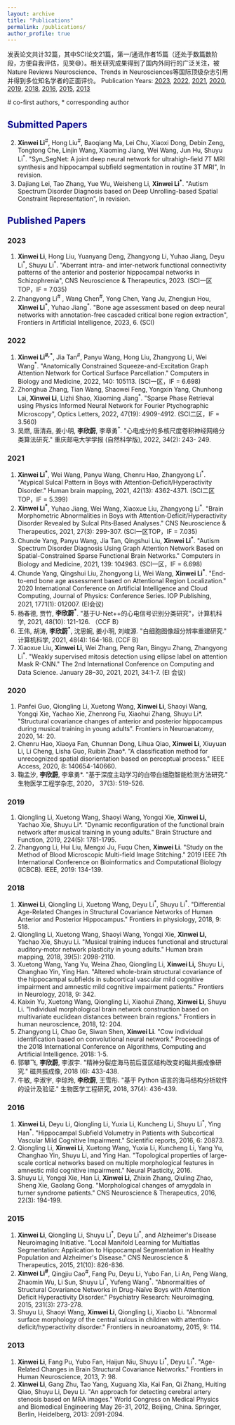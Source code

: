 ```yaml
---
layout: archive
title: "Publications"
permalink: /publications/
author_profile: true
---
```


发表论文共计32篇，其中SCI论文21篇，第一/通讯作者15篇（还处于数篇数阶段，方便自我评估，见笑😅）。相关研究成果得到了国内外同行的广泛关注，被Nature Reviews Neuroscience、Trends in Neurosciences等国际顶级杂志引用并得到多位知名学者的正面评价。
Publication Years: [2023](#jump2023), [2022](#jump2022), [2021](#jump2021), [2020](#jump2020), [2019](#jump2019), [2018](#jump2018), [2016](#jump2016), [2015](#jump2015), [2013](#jump2013)

\# co-first authors, * corresponding author  

## <font color=DarkBlue>Submitted Papers</font> 

2. **Xinwei Li**<sup>#</sup>, Hong Liu<sup>#</sup>, Baoqiang Ma, Lei Chu, Xiaoxi Dong, Debin Zeng, Tongtong Che, Linjin Wang, Xiaoming Jiang, Wei Wang, Jun Hu, Shuyu Li<sup>*</sup>. "Syn_SegNet: A joint deep neural network for ultrahigh-ﬁeld 7T MRI synthesis and hippocampal subﬁeld segmentation in routine 3T MRI", In revision.
3. Dajiang Lei, Tao Zhang, Yue Wu, Weisheng Li, **Xinwei Li<sup>*</sup>**. "Autism Spectrum Disorder Diagnosis based on Deep Unrolling-based Spatial Constraint Representation", In revision. 

## <font color=DarkBlue>Published Papers</font>

### <span id="jump2023">2023</span>

1. **Xinwei Li**, Hong Liu, Yuanyang Deng, Zhangyong Li, Yuhao Jiang, Deyu Li<sup>*</sup>,  Shuyu Li<sup>\*</sup>. "Aberrant intra- and inter-network functional connectivity patterns of the anterior and posterior hippocampal networks in Schizophrenia", CNS Neuroscience & Therapeutics, 2023. (SCI一区TOP，IF = 7.035)
2. Zhangyong Li<sup>#</sup> , Wang Chen<sup>#</sup>, Yong Chen, Yang Ju, Zhengjun Hou, **Xinwei Li<sup>*</sup>**, Yuhao Jiang<sup>*</sup>. "Bone age assessment based on deep neural networks with annotation-free cascaded critical bone region extraction", Frontiers in Artificial Intelligence, 2023, 6. (SCI)

### <span id="jump2022">2022</span>

1. **Xinwei Li<sup>#,*</sup>**,  Jia Tan<sup>#</sup>, Panyu Wang, Hong Liu, Zhangyong Li, Wei Wang<sup>*</sup>. "Anatomically Constrained Squeeze-and-Excitation Graph Attention Network for Cortical Surface Parcellation." Computers in Biology and Medicine, 2022, 140: 105113. (SCI一区，IF = 6.698)
2. Zhonghua Zhang, Tian Wang, Shaowei Feng, Yongxin Yang, Chunhong Lai, **Xinwei Li**, Lizhi Shao, Xiaoming Jiang<sup>\*</sup>. "Sparse Phase Retrieval using Physics Informed Neural Network for Fourier Ptychographic Microscopy", Optics Letters, 2022, 47(19): 4909-4912. (SCI二区，IF = 3.560)
3. 吴燃, 唐清垚, 姜小明, **李欣蔚**, 李章勇<sup>*</sup>. "心电成分的多核尺度卷积神经网络分类算法研究." 重庆邮电大学学报 (自然科学版), 2022, 34(2): 243- 249.

### <span id="jump2021">2021</span>

1. **Xinwei Li<sup>*</sup>**, Wei Wang, Panyu Wang, Chenru Hao, Zhangyong Li<sup>*</sup>. "Atypical Sulcal Pattern in Boys with Attention‐Deficit/Hyperactivity Disorder." Human brain mapping, 2021, 42(13): 4362-4371. (SCI二区TOP，IF = 5.399)
2. **Xinwei Li<sup>*</sup>**, Yuhao Jiang, Wei Wang, Xiaoxue Liu,  Zhangyong Li<sup>*</sup>. "Brain Morphometric Abnormalities in Boys with Attention‐Deficit/Hyperactivity Disorder Revealed by Sulcal Pits‐Based Analyses." CNS Neuroscience & Therapeutics, 2021, 27(3): 299-307. (SCI一区TOP，IF = 7.035)
3. Chunde Yang, Panyu Wang, Jia Tan, Qingshui Liu, **Xinwei Li<sup>*</sup>**. "Autism Spectrum Disorder Diagnosis Using Graph Attention Network Based on Spatial-Constrained Sparse Functional Brain Networks." Computers in Biology and Medicine, 2021, 139: 104963. (SCI一区，IF = 6.698)
4. Chunde Yang, Qingshui Liu, Zhongyong Li, Wei Wang, **Xinwei Li<sup>*</sup>**. "End-to-end bone age assessment based on Attentional Region Localization." 2020 International Conference on Artificial Intelligence and Cloud Computing, Journal of Physics: Conference Series. IOP Publishing, 2021, 1771(1): 012007. (EI会议)
5. 杨春德, 贾竹, **李欣蔚<sup>*</sup>**. "基于U-Net++的心电信号识别分类研究"，计算机科学, 2021, 48(10): 121-126. （CCF B）
6. 王伟, 胡涛, **李欣蔚<sup>*</sup>**, 沈思婉, 姜小明, 刘峻源. "白细胞图像超分辨率重建研究." 计算机科学, 2021, 48(4): 164-168. (CCF B)
7. Xiaoxue Liu, **Xinwei Li**, Wei Zhang, Peng Ran, Bingyu Zhang, Zhangyong Li<sup>*</sup>. "Weakly supervised mitosis detection using ellipse label on attention Mask R-CNN." The 2nd International Conference on Computing and Data Science. January 28–30, 2021, 2021, 34:1-7. (EI 会议)

### <span id="jump2020">2020</span>

1. Panfei Guo, Qiongling Li, Xuetong Wang, **Xinwei Li**, Shaoyi Wang, Yongqi Xie, Yachao Xie, Zhenrong Fu, Xiaohui Zhang, Shuyu Li*. "Structural covariance changes of anterior and posterior hippocampus during musical training in young adults". Frontiers in Neuroanatomy, 2020, 14: 20.
2. Chenru Hao, Xiaoya Fan, Chunnan Dong, Lihua Qiao, **Xinwei Li**, Xiuyuan Li, Li Cheng, Lisha Guo, Ruibin Zhao*. "A classification method for unrecognized spatial disorientation based on perceptual process." IEEE Access, 2020, 8: 140654-140660.
3. 鞠孟汐, **李欣蔚**, 李章勇*. "基于深度主动学习的白带白细胞智能检测方法研究." 生物医学工程学杂志, 2020， 37(3): 519-526.

### <span id="jump2019">2019</span>

1. Qiongling Li, Xuetong Wang, Shaoyi Wang, Yongqi Xie, **Xinwei Li,** Yachao Xie, Shuyu Li*. "Dynamic reconfiguration of the functional brain network after musical training in young adults." Brain Structure and Function, 2019, 224(5): 1781-1795.
2. Zhangyong Li, Hui Liu, Mengxi Ju, Fuqu Chen, **Xinwei Li**. "Study on the Method of Blood Microscopic Multi-field Image Stitching." 2019 IEEE 7th International Conference on Bioinformatics and Computational Biology (ICBCB). IEEE, 2019: 134-139.

### <span id="jump2018">2018</span>

1. **Xinwei Li**, Qiongling Li, Xuetong Wang, Deyu Li<sup>*</sup>,  Shuyu Li<sup>\*</sup>. "Differential Age-Related Changes in Structural Covariance Networks of Human Anterior and Posterior Hippocampus." Frontiers in physiology, 2018, 9: 518. 
2. Qiongling Li, Xuetong Wang, Shaoyi Wang, Yongqi Xie, **Xinwei Li,** Yachao Xie, Shuyu Li. "Musical training induces functional and structural auditory‐motor network plasticity in young adults." Human brain mapping, 2018, 39(5): 2098-2110.
3. Xuetong Wang, Yang Yu, Weina Zhao, Qiongling Li, **Xinwei Li,** Shuyu Li, Changhao Yin, Ying Han. "Altered whole-brain structural covariance of the hippocampal subfields in subcortical vascular mild cognitive impairment and amnestic mild cognitive impairment patients." Frontiers in Neurology, 2018, 9: 342.
4. Kaixin Yu, Xuetong Wang, Qiongling Li, Xiaohui Zhang, **Xinwei Li**, Shuyu Li. "Individual morphological brain network construction based on multivariate euclidean distances between brain regions." Frontiers in human neuroscience, 2018, 12: 204.
5. Zhangyong Li, Chao Ge, Siwan Shen, **Xinwei Li**. "Cow individual identification based on convolutional neural network." Proceedings of the 2018 International Conference on Algorithms, Computing and Artificial Intelligence. 2018: 1-5.
6. 郭攀飞, **李欣蔚**, 李淑宇. "精神分裂症海马前后亚区结构改变的磁共振成像研究." 磁共振成像, 2018 (6): 433-438.
7. 牛敏, 李淑宇, 李琼玲, **李欣蔚**, 王雪彤. "基于 Python 语言的海马结构分析软件的设计及验证." 生物医学工程研究, 2018, 37(4): 436-439.

### <span id="jump2016">2016</span>

1. **Xinwei Li,** Deyu Li, Qiongling Li, Yuxia Li, Kuncheng Li, Shuyu Li<sup>\*</sup>, Ying Han<sup>\*</sup>. "Hippocampal Subfield Volumetry in Patients with Subcortical Vascular Mild Cognitive Impairment." Scientific reports, 2016, 6: 20873.
2. Qiongling Li, **Xinwei Li**, Xuetong Wang, Yuxia Li, Kuncheng Li, Yang Yu, Changhao Yin, Shuyu Li, and Ying Han. "Topological properties of large-scale cortical networks based on multiple morphological features in amnestic mild cognitive impairment." Neural Plasticity, 2016.
3. Shuyu Li, Yongqi Xie, Han Li, **Xinwei Li,** Zhixin Zhang, Qiuling Zhao, Sheng Xie, Gaolang Gong. "Morphological changes of amygdala in turner syndrome patients." CNS Neuroscience & Therapeutics, 2016, 22(3): 194-199.

### <span id="jump2015">2015</span>

1. **Xinwei Li**, Qiongling Li, Shuyu Li<sup>\*</sup>, Deyu Li<sup>\*</sup>, and Alzheimer's Disease Neuroimaging Initiative. "Local Manifold Learning for Multiatlas Segmentation: Application to Hippocampal Segmentation in Healthy Population and Alzheimer's Disease." CNS Neuroscience & Therapeutics, 2015, 21(10): 826-836.
2. **Xinwei Li<sup>#</sup>**, Qingjiu Cao<sup>#</sup>, Fang Pu, Deyu Li, Yubo Fan, Li An, Peng Wang, Zhaomin Wu, Li Sun, Shuyu Li<sup>\*</sup>, Yufeng Wang<sup>\*</sup>. "Abnormalities of Structural Covariance Networks in Drug-Naïve Boys with Attention Deficit Hyperactivity Disorder." Psychiatry Research: Neuroimaging, 2015, 231(3): 273-278. 
3. Shuyu Li, Shaoyi Wang, **Xinwei Li**, Qiongling Li, Xiaobo Li. "Abnormal surface morphology of the central sulcus in children with attention-deficit/hyperactivity disorder." Frontiers in neuroanatomy, 2015, 9: 114.

### <span id="jump2013">2013</span>

1. **Xinwei Li**, Fang Pu, Yubo Fan, Haijun Niu, Shuyu Li<sup>\*</sup>, Deyu Li<sup>\*</sup>. "Age-Related Changes in Brain Structural Covariance Networks." Frontiers in Human Neuroscience, 2013, 7: 98. 
2. **Xinwei Li**, Gang Zhu, Tao Yang, Xuguang Xia, Kai Fan, Qi Zhang, Huiting Qiao, Shuyu Li, Deyu Li. "An approach for detecting cerebral artery stenosis based on MRA images." World Congress on Medical Physics and Biomedical Engineering May 26-31, 2012, Beijing, China. Springer, Berlin, Heidelberg, 2013: 2091-2094.